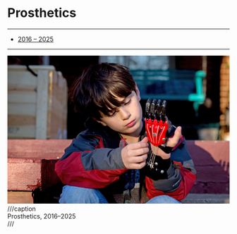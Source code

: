 # Prosthetics

---

- [2016 – 2025](https://3dprint.nih.gov/collections/prosthetics)

---

![](hand.jpg)
///caption  
Prosthetics, 2016–2025  
///
